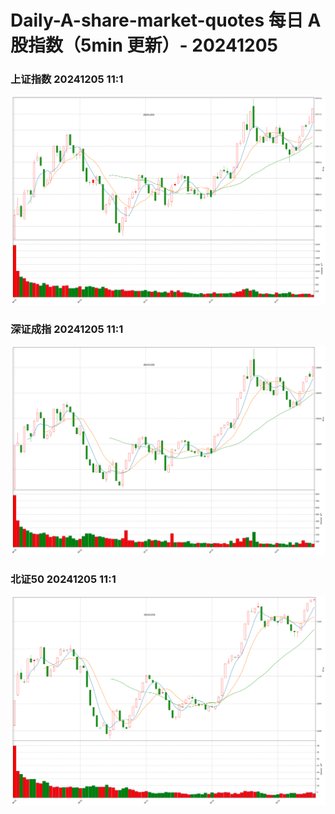 
# Daily-A-share-market-quotes 每日 A 股指数（5min 更新）- 20241205

### 上证指数 20241205 11:1
![](./fig/2024/12/20241205-sh000001.png)

### 深证成指 20241205 11:1
![](./fig/2024/12/20241205-sz399001.png)

### 北证50 20241205 11:1
![](./fig/2024/12/20241205-bj899050.png)
